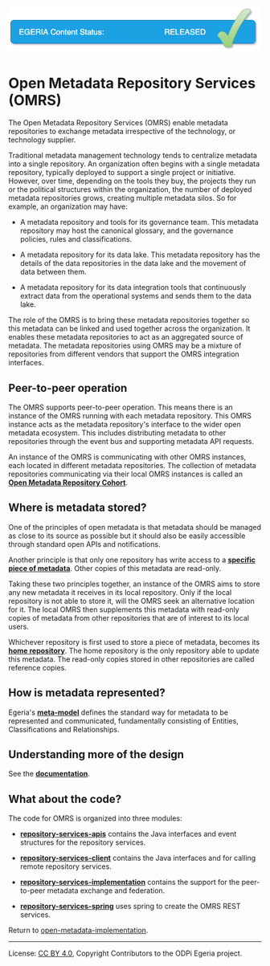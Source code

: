 <!-- SPDX-License-Identifier: Apache-2.0 -->
<!-- Copyright Contributors to the ODPi Egeria project. -->

![Released](../../open-metadata-publication/website/images/egeria-content-status-released.png#pagewidth)

# Open Metadata Repository Services (OMRS)

The Open Metadata Repository Services (OMRS) enable metadata repositories to exchange metadata
irrespective of the technology, or technology supplier.

Traditional metadata management technology tends to centralize metadata into a single repository.
An organization often begins with a single metadata repository, typically deployed to support a
single project or initiative.
However, over time, depending on the tools they buy, the projects they run or the political structures
within the organization, the number of deployed metadata repositories grows, creating multiple metadata silos.
So for example, an organization may have:

* A metadata repository and tools for its governance team.
This metadata repository may host the canonical glossary, and the governance policies, rules and classifications.

* A metadata repository for its data lake.
This metadata repository has the details of the data repositories in the data lake and the
movement of data between them.

* A metadata repository for its data integration tools that continuously extract data
from the operational systems and sends them to the data lake.

The role of the OMRS is to bring these metadata repositories together so this metadata can be linked
and used together across the organization.
It enables these metadata repositories to act as an aggregated source of metadata.
The metadata repositories using OMRS may be a mixture of repositories from different
vendors that support the OMRS integration interfaces.

## Peer-to-peer operation

The OMRS supports peer-to-peer operation.  This means there is an instance of the OMRS
running with each metadata repository.
This OMRS instance acts as the metadata repository's interface
to the wider open metadata ecosystem.  This includes distributing metadata to other
repositories through the event bus and supporting metadata API requests.

An instance of the OMRS is communicating with other OMRS instances, each located in different
metadata repositories.  The collection of metadata repositories communicating via
their local OMRS instances is called
an **[Open Metadata Repository Cohort](docs/open-metadata-repository-cohort.md)**.

## Where is metadata stored?

One of the principles of open metadata is that metadata should be managed
as close to its source as possible but it should also be easily accessible
through standard open APIs and notifications.

Another principle is that only one repository has write access to a **[specific piece of
metadata](docs/metadata-instances.md)**.  Other copies of this metadata are read-only.

Taking these two principles together, an instance of the OMRS aims to store any new metadata
it receives in its local repository.
Only if the local repository is not able to store it, will the OMRS seek an alternative
location for it.  The local OMRS then supplements this metadata with read-only copies of
metadata from other repositories that are of interest to its local users.

Whichever repository is first used to store a piece of metadata, becomes 
its **[home repository](docs/home-metadata-repositories.md)**.
The home repository is the only repository able to update this metadata.
The read-only copies stored in other repositories are called reference copies.

## How is metadata represented?

Egeria's **[meta-model](docs/metadata-meta-model.md)** defines the 
standard way for metadata to be represented and communicated, fundamentally
consisting of Entities, Classifications and Relationships.

## Understanding more of the design

See the **[documentation](docs/README.md)**.

## What about the code?

The code for OMRS is organized into three modules:

* **[repository-services-apis](repository-services-apis)** contains the Java interfaces and
event structures for the repository services.

* **[repository-services-client](repository-services-client)** contains the Java interfaces and
for calling remote repository services.

* **[repository-services-implementation](repository-services-implementation)** contains the
support for the peer-to-peer metadata exchange and federation.

* **[repository-services-spring](repository-services-spring)** uses spring to create the OMRS REST services.


Return to [open-metadata-implementation](..).

----
License: [CC BY 4.0](https://creativecommons.org/licenses/by/4.0/),
Copyright Contributors to the ODPi Egeria project.